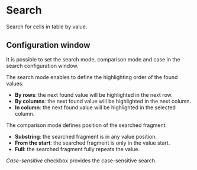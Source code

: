 # Search

Search for cells in table by value.

## Configuration window

It is possible to set the search mode, comparison mode and case in the search configuration window.

The search mode enables to define the highlighting order of the found values:

* **By rows**: the next found value will be highlighted in the next row.
* **By columns**: the next found value will be highlighted in the next column.
* **In column**: the next found value will be highlighted in the selected column.

The comparison mode defines position of the searched fragment:

* **Substring**: the searched fragment is in any value position.
* **From the start**: the searched fragment is only in the value start.
* **Full**: the searched fragment fully repeats the value.

*Case-sensitive* checkbox provides the case-sensitive search.
